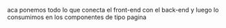 aca ponemos todo lo que conecta el front-end con el back-end y luego lo consumimos en los componentes de tipo pagina
